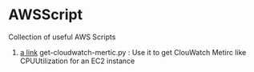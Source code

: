 # AWSScript
Collection of useful AWS Scripts

1. [a link](https://github.com/runeetv/AWSScript/blob/master/get-cloudwatch-mertic.py) get-cloudwatch-mertic.py : Use it to get ClouWatch Metirc like CPUUtilization for an EC2 instance    
